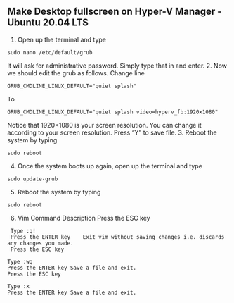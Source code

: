 

## Make Desktop fullscreen on Hyper-V Manager - Ubuntu 20.04 LTS  
1. Open up the terminal and type
```
sudo nano /etc/default/grub
```
It will ask for administrative password. Simply type that in and enter.
2. Now we should edit the grub as follows.
Change line
```
GRUB_CMDLINE_LINUX_DEFAULT="quiet splash"
```
To
```
GRUB_CMDLINE_LINUX_DEFAULT="quiet splash video=hyperv_fb:1920x1080"
```
Notice that 1920×1080 is your screen resolution. You can change it according to your screen resolution.
Press “Y” to save file.
3. Reboot the system by typing
```
sudo reboot
```
4. Once the system boots up again, open up the terminal and type
```
sudo update-grub
```
5. Reboot the system by typing
```
sudo reboot
```
6. Vim
 Command	Description
Press the ESC key
```
 Type :q!
 Press the ENTER key	Exit vim without saving changes i.e. discards any changes you made.
 Press the ESC key
```
```
Type :wq
Press the ENTER key	Save a file and exit.
Press the ESC key
```
```
Type :x
Press the ENTER key	Save a file and exit.
```
